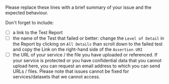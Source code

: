 Please replace these lines with a brief summary of your issue and the expected
behaviour.

Don't forget to include:

- [ ] a link to the Test Report
- [ ] the name of the Test that failed or better: change the `Level of Detail`
in the Report by clicking on `All Details` than scroll down to the failed test
and copy the Link on the right-hand side of the `Assertion URI`
- [ ] the URL of your service / the file you have uploaded or referenced.
If your service is protected or you have confidential data that you cannot
upload here, you can request an email address to which you can send URLs / files.
Please note that issues cannot be fixed for services/datasets that we cannot
access.

